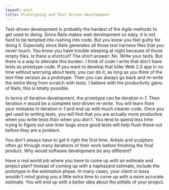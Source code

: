 ```yaml
--- 
layout: post
title: Prototyping and Test Driven Development
---
```

Test-driven development is probably the hardest of the Agile methods to get used to doing.  Since Rails makes web development so easy, it is not hard to be tempted into rushing into code.  But you know you feel guilty for doing it.  Especially since Rails generates all those test harness files that you never touch.  You know you have trouble sleeping at night because of those empty files.  Is there a shortcut? The short answer: No.  Write your tests.  But there is a way to alleviate this burden.  I think of code I write that don't have tests as prototype code.  If you want to develop that killer Web 2.0 app in no time without worrying about tests, you can do it, as long as you think of the test-free version as a prototype.  Then you can always go back and re-write the entire thing from scratch with tests.  I believe with the productivity gains of Rails, this is totally possible.

In terms of iterative development, the prototype can be iteration _n-1_.  Then iteration _n_ would be a complete test-driven re-write.  You will learn from your mistakes in iteration _n-1_ and end up with much cleaner code.  Once you get used to writing tests, you will find that you are actually more productive when you write tests than when you don't.  You tend to spend less time trying to figure out one-liner bugs since good tests will help flush these out before they are a problem.

You don't always have to get it right the first time.  Artists and sculptors often go through many iterations of their work before finishing the final product.  Why would software development be any different?

Have a real world job where you have to come up with an estimate and project plan? Instead of coming up with a haphazard estimate, include  the prototype in the estimation phase.  In many cases, your client or boss wouldn't mind giving you a little extra time to come up with a more accurate estimate.  You will end up with a better idea about the pitfalls of your project.  

